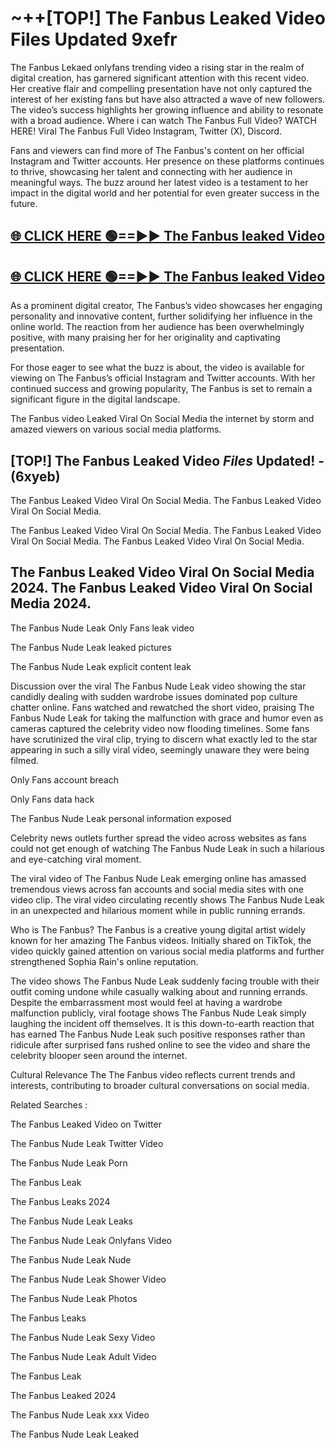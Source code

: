 # ~++[TOP!] The Fanbus Leaked Video Files Updated 9xefr

 The Fanbus Lekaed onlyfans trending video a rising star in the realm of digital creation, has garnered significant attention with this recent video. Her creative flair and compelling presentation have not only captured the interest of her existing fans but have also attracted a wave of new followers. The video’s success highlights her growing influence and ability to resonate with a broad audience.
Where i can watch  The Fanbus Full Video? WATCH HERE! Viral  The Fanbus Full Video Instagram, Twitter (X), Discord.


Fans and viewers can find more of  The Fanbus's content on her official Instagram and Twitter accounts. Her presence on these platforms continues to thrive, showcasing her talent and connecting with her audience in meaningful ways. The buzz around her latest video is a testament to her impact in the digital world and her potential for even greater success in the future.


## [🌐 CLICK HERE 🟢==►►  The Fanbus leaked Video ](https://onlyclips.site?title=The_Fanbus&ref=git)

## [🌐 CLICK HERE 🟢==►►  The Fanbus leaked Video ](https://onlyclips.site?title=The_Fanbus&ref=git)


As a prominent digital creator,  The Fanbus’s video showcases her engaging personality and innovative content, further solidifying her influence in the online world. The reaction from her audience has been overwhelmingly positive, with many praising her for her originality and captivating presentation.

For those eager to see what the buzz is about, the video is available for viewing on  The Fanbus’s official Instagram and Twitter accounts. With her continued success and growing popularity,  The Fanbus is set to remain a significant figure in the digital landscape.


  The Fanbus video Leaked Viral On Social Media the internet by storm and amazed viewers on various social media platforms.


## [TOP!]  The Fanbus Leaked Video *Files* Updated! - (6xyeb) 

 The Fanbus Leaked Video Viral On Social Media. The Fanbus Leaked Video Viral On Social Media.

 The Fanbus Leaked Video Viral On Social Media. The Fanbus Leaked Video Viral On Social Media. The Fanbus Leaked Video Viral On Social Media.


##  The Fanbus Leaked Video Viral On Social Media 2024. The Fanbus Leaked Video Viral On Social Media 2024.
 The Fanbus Nude Leak Only Fans leak video

 The Fanbus Nude Leak leaked pictures

 The Fanbus Nude Leak explicit content leak

Discussion over the viral  The Fanbus Nude Leak video showing the star candidly dealing with sudden wardrobe issues dominated pop culture chatter online. Fans watched and rewatched the short video, praising  The Fanbus Nude Leak for taking the malfunction with grace and humor even as cameras captured the celebrity video now flooding timelines. Some fans have scrutinized the viral clip, trying to discern what exactly led to the star appearing in such a silly viral video, seemingly unaware they were being filmed.


Only Fans account breach

Only Fans data hack

 The Fanbus Nude Leak personal information exposed

Celebrity news outlets further spread the video across websites as fans could not get enough of watching  The Fanbus Nude Leak in such a hilarious and eye-catching viral moment.


The viral video of  The Fanbus Nude Leak emerging online has amassed tremendous views across fan accounts and social media sites with one video clip. The viral video circulating recently shows  The Fanbus Nude Leak in an unexpected and hilarious moment while in public running errands.


Who is  The Fanbus?  The Fanbus is a creative young digital artist widely known for her amazing  The Fanbus videos. Initially shared on TikTok, the video quickly gained attention on various social media platforms and further strengthened Sophia Rain's online reputation.

The video shows  The Fanbus Nude Leak suddenly facing trouble with their outfit coming undone while casually walking about and running errands. Despite the embarrassment most would feel at having a wardrobe malfunction publicly, viral footage shows  The Fanbus Nude Leak simply laughing the incident off themselves. It is this down-to-earth reaction that has earned  The Fanbus Nude Leak such positive responses rather than ridicule after surprised fans rushed online to see the video and share the celebrity blooper seen around the internet.

Cultural Relevance The  The Fanbus video reflects current trends and interests, contributing to broader cultural conversations on social media.

Related Searches :

 The Fanbus Leaked Video on Twitter

 The Fanbus Nude Leak Twitter Video

 The Fanbus Nude Leak Porn

 The Fanbus Leak 

 The Fanbus Leaks 2024

 The Fanbus Nude Leak Leaks

 The Fanbus Nude Leak Onlyfans Video

 The Fanbus Nude Leak Nude

 The Fanbus Nude Leak Shower Video

 The Fanbus Nude Leak Photos

 The Fanbus Leaks

 The Fanbus Nude Leak Sexy Video

 The Fanbus Nude Leak Adult Video

 The Fanbus Leak

 The Fanbus Leaked 2024

 The Fanbus Nude Leak xxx Video

 The Fanbus Nude Leak Leaked